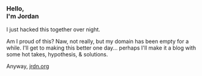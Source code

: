 ### Hello, <br />I'm Jordan

I just hacked this together over night.

Am I proud of this? Naw, not really, but my domain has been empty for a while. I'll get to making this better one day... perhaps I'll make it a blog with some hot takes, hypothesis, & solutions.

Anyway,
[jrdn.org](https://jrdn.org)
